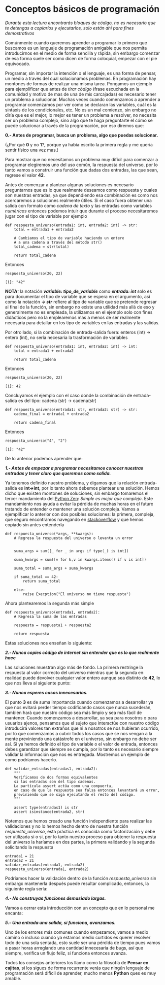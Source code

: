 # Conceptos básicos de programación

*Durante esta lectura encontrarás bloques de código, no es necesario que te detengas a copiarlos y ejecutarlos, solo están ahí para fines demostrativos*

Comúnmente cuando queremos aprender a programar lo primero que buscamos es un lenguaje de programación amigable que nos permita introducirnos en el medio de forma sencilla y rápida, sin embargo comenzar de esa forma suele ser como dicen de forma coloquial, empezar con el pie equivocado. 

Programar, sin importar la intención o el lenguaje, es una forma de pensar, un medio a través del cual solucionamos problemas. En programación hay montones de formas de realizar una misma tarea. Pongamos un ejemplo para ejemplificar que antes de  *tirar código* (frase escuchada en la comunidad y motivo de mas de una de mis carcajadas) es necesario tener un problema a solucionar. Muchas veces cuando comenzamos a aprender a programar comenzamos por ver como se declaran las variables, cuál es la sintaxis de los condicionales, etc. No es un mal comienzo, sin embargo no diría que es el mejor, lo mejor es tener un problema a resolver, no necesita ser un problema complejo, sino algo que te haga preguntarte el cómo se puede solucionar a través de la programación, por eso diremos que:

**0.- Antes de programar, busca un problema, algo que puedas solucionar.**

(¿Por qué **0** y no **1**?, porque ya había escrito la primera regla y me quería sentir físico una vez mas.)

Para mostrar que no necesitamos un problema muy difícil para comenzar a programar elegiremos uno del uso común, la respuesta del universo, por lo tanto vamos a construir una función que dadas dos entradas, las que sean, regrese el valor **42**.

Antes de comenzar a plantear algunas soluciones es necesario preguntarnos que es lo que realmente deseamos como respuesta y cuales son nuestras entradas, ya que dependiendo esa combinación es como nos acercaremos a soluciones realmente útiles. Si el caso fuera obtener una salida con formato como *cadena de texto* y las entradas como variables *numéricas* entonces podemos intuir que durante el proceso necesitaremos jugar con el tipo de variable por ejemplo

    def respuesta_universo(entrada1: int, entrada2: int) -> str:
        total = entrada1 + entrada2
        
        # Cambiamos el tipo de variable haciendo un entero 
        # a una cadena a través del método str()
        total_cadena = str(total) 

        return total_cadena


Entonces

    respuesta_universo(20, 22)  
    
    [1]: "42"


**NOTA:**  la notación ***variable: tipo_de_variable*** como ***entrada: int*** solo es para documentar el tipo de variable que se espera en el argumento, así como la notación ***-> str*** refiere al tipo de variable que se pretende regresar al final de la función, sin embargo no existe una utilidad más allá de eso y generalmente no es empleada, la utilizamos en el ejemplo solo con fines didácticos pero no la emplearemos mas a menos de ser realmente necesaria para detallar en los tipo de variables en las entradas y las salidas.

Por otro lado, si la combinación de entrada-salida fuera: enteros (int) -> entero (int), no sería necesaria la trasformación de variables

    def respuesta_universo(entrada1: int, entrada2: int) -> int:
        total = entrada1 + entrada2

        return total_cadena

Entonces

    respuesta_universo(20, 22)  
    
    [1]: 42

Concluyamos el ejemplo con el caso donde la combinación de entrada-salida es del tipo: cadena (str) -> cadena(str)

    def respuesta_universo(entrada1: str, entrada2: str) -> str:
        cadena_final = entrada1 + entrada2

        return cadena_final

Entonces

    respuesta_universo("4", "2")  
    
    [1]: "42"


De lo anterior podemos aprender que:

***1.- Antes de empezar a programar necesitamos conocer nuestras entradas y tener claro que queremos como salida.***

Ya tenemos definido nuestro problema, y digamos que la relación entrada-salida es **int->int**, por lo tanto ahora debemos plantear una solución. Hemos dicho que existen montones de soluciones, sin embargo tomaremos el tercer mandamiento del [Python Zen](https://www.python.org/dev/peps/pep-0020/): *Simple es mejor que complejo*. Este mandamiento nos ayuda a evitar la pérdida de muchas horas en el futuro tratando de entender o mantener una solución compleja. Vamos a ejemplificar lo anterior con dos posibles soluciones: la primera, compleja, que seguro encontramos navegando en [stackoverflow](https://stackoverflow.com/) y que hemos copiado sin antes entenderla

    def respuesta_universo(*args, **kwargs):
        # Regresa la respuesta del universo o levanta un error
        
        
        suma_args = sum([_ for _ in args if type(_) is int])

        suma_kwargs = sum([v for k,v in kwargs.items() if v is int])

        suma_total = suma_args + suma_kwargs

        if suma_total == 42:
            return suma_total
        
        else:
            raise Execption("El universo no tiene respuesta")


Ahora plantearemos la segunda más simple

    def respuesta_universo(entrada1, entrada2):
        # Regresa la suma de las entradas

        respuesta = respuesta1 + respuesta2

        return respuesta

Estas soluciones nos enseñan lo siguiente:

***2.- Nunca copies código de internet sin entender que es lo que realmente hace***

Las soluciones muestran algo más de fondo. La primera restringe la respuesta al valor correcto del universo mientras que la segunda en realidad puede devolver cualquier valor entero aunque sea distinto de **42**, lo que nos lleva al siguiente punto:

***3.- Nunca esperes casos innecesarios.***

El punto **3** es de suma importancia cuando comenzamos a desarrollar ya que nos evitará perder tiempo codificando casos que nunca sucederán, también hará que nuestro código sea más limpio y sea más fácil de mantener. Cuando comenzamos a desarrollar, ya sea para nosotros o para usuarios ajenos, pensamos que el sujeto que interactúe con nuestro código introducirá valores tan extraños que ni a nosotros se nos hubieran ocurrido, por lo que comenzamos a cubrir todos los casos que se nos vengan a la mente previniendo una catástrofe en el universo, sin embargo no debe ser así. Si ya hemos definido el tipo de variable o el valor de entrada, entonces debes garantizar que siempre se cumpla, por lo tanto es necesario siempre validar la información que nos es entregada. Mostremos un ejemplo de como podríamos hacerlo.

    def validar_entradas(entradas1, entrada2):
        """
        Verificamos de dos formas equivalentes
        si las entradas son del tipo cadenas.
        La partícula assert actúa como una compuerta,
        en caso de que la respuesta sea falsa entonces levantará un error,
        previniendo que se siga ejecutando el resto del código.
        """

        assert type(entradas1) is str
        assert isinstance(entrada2, str)


Notemos que hemos creado una función independiente para realizar las validaciones y no lo hemos hecho dentro de nuestra función *respuesta_universo*, esta práctica es conocida como factorización y debe ser utilizada si o si, por lo tanto nuestro proceso para obtener la respuesta del universo la haríamos en dos partes, la primera validando y la segunda solicitando la respuesta

    entrada1 = 21
    entrada2 = 21
    validar_entradas(entrada1, entrada2)
    respuesta_universo(entrada1, entrada2)

Podríamos hacer la validación dentro de la función *respuesta_universo* sin embargo mantenerla después puede resultar complicado, entonces, la siguiente regla sería:

***4.- No construyas funciones demasiado largas.***


Vamos a cerrar esta introducción con un concepto que en lo personal me encanta:

***5.- Una entrada una salida, si funciona, avanzamos.***

Uno de los errores más comunes cuando empezamos, vamos a medio camino o incluso cuando ya estamos medio curtidos es querer resolver todo de una sola sentada, esto suele ser una pérdida de tiempo pues vamos a pasar horas arreglando una cantidad innecesaria de bugs, así que siempre, verifica un flujo feliz, si funciona entonces avanza. 


Todos los consejos anteriores los llamo como la filosofía de **Pensar en cajitas**, si los sigues de forma recurrente verás que ningún lenguaje de programación será difícil de aprender, mucho menos **Python** ques es muy amable.